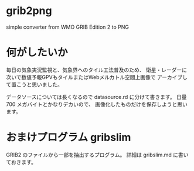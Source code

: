 # grib2png
simple converter from WMO GRIB Edition 2 to PNG
# 何がしたいか

毎日の気象実況監視と、気象界へのタイル工法普及のため、
衛星・レーダーに次いで数値予報GPVもタイルまたはWebメルカトル空間上画像で
アーカイブして置こうと思いました。

データソースについては長くなるので datasource.rd に分けて書きます。
日量 700 メガバイトとかなりデカいので、
画像化したものだけを保存しようと思います。

# おまけプログラム gribslim

GRIB2 のファイルから一部を抽出するプログラム。
詳細は gribslim.md に書いておきます。
